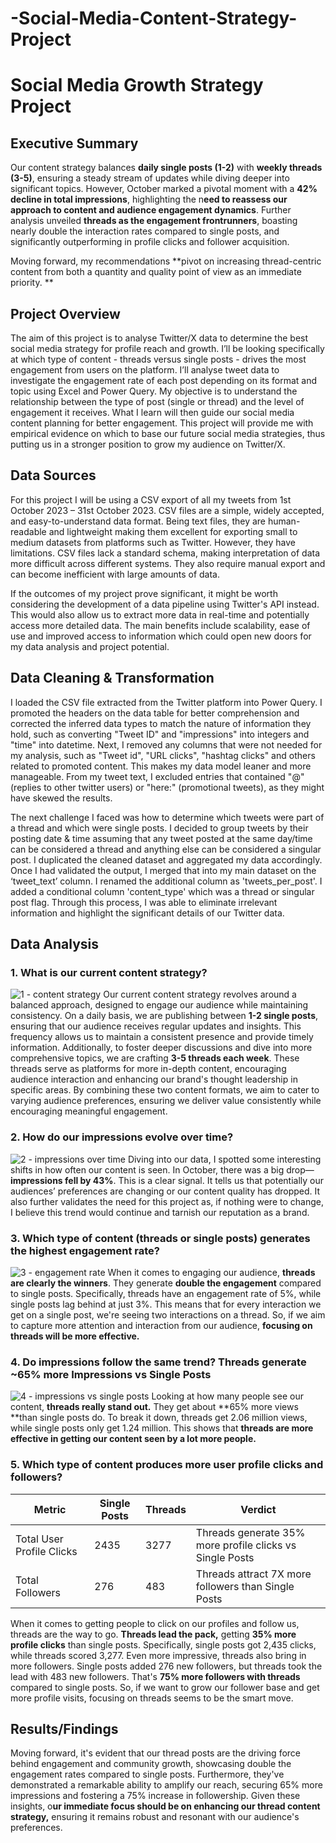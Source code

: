 # -Social-Media-Content-Strategy-Project

# Social Media Growth Strategy Project

## Executive Summary

Our content strategy balances **daily single posts (1-2)** with **weekly threads (3-5)**, ensuring a steady stream of updates while diving deeper into significant topics. However, October marked a pivotal moment with a **42% decline in total impressions**, highlighting the n**eed to reassess our approach to content and audience engagement dynamics**. Further analysis unveiled **threads as the engagement frontrunners**, boasting nearly double the interaction rates compared to single posts, and significantly outperforming in profile clicks and follower acquisition.

Moving forward, my recommendations **pivot on increasing thread-centric content from both a quantity and quality point of view as an immediate priority. **

## Project Overview

The aim of this project is to analyse Twitter/X data to determine the best social media strategy for profile reach and growth. I’ll be looking specifically at which type of content - threads versus single posts - drives the most engagement from users on the platform. I’ll analyse tweet data to investigate the engagement rate of each post depending on its format and topic using Excel and Power Query. My objective is to understand the relationship between the type of post (single or thread) and the level of engagement it receives. What I learn will then guide our social media content planning for better engagement. This project will provide me with empirical evidence on which to base our future social media strategies, thus putting us in a stronger position to grow my audience on Twitter/X.

## Data Sources

For this project I will be using a CSV export of all my tweets from 1st October 2023 – 31st October 2023. CSV files are a simple, widely accepted, and easy-to-understand data format. Being text files, they are human-readable and lightweight making them excellent for exporting small to medium datasets from platforms such as Twitter. However, they have limitations. CSV files lack a standard schema, making interpretation of data more difficult across different systems. They also require manual export and can become inefficient with large amounts of data.

If the outcomes of my project prove significant, it might be worth considering the development of a data pipeline using Twitter's API instead. This would also allow us to extract more data in real-time and potentially access more detailed data. The main benefits include scalability, ease of use and improved access to information which could open new doors for my data analysis and project potential.

## Data Cleaning & Transformation

I loaded the CSV file extracted from the Twitter platform into Power Query. I promoted the headers on the data table for better comprehension and corrected the inferred data types to match the nature of information they hold, such as converting "Tweet ID" and "impressions" into integers and "time" into datetime. Next, I removed any columns that were not needed for my analysis, such as "Tweet id", "URL clicks", "hashtag clicks" and others related to promoted content. This makes my data model leaner and more manageable. From my tweet text, I excluded entries that contained "@" (replies to other twitter users) or "here:" (promotional tweets), as they might have skewed the results.

The next challenge I faced was how to determine which tweets were part of a thread and which were single posts. I decided to group tweets by their posting date & time assuming that any tweet posted at the same day/time can be considered a thread and anything else can be considered a singular post. I duplicated the cleaned dataset and aggregated my data accordingly. Once I had validated the output, I merged that into my main dataset on the ‘tweet_text’ column. I renamed the additional column as 'tweets_per_post'. I added a conditional column 'content_type' which was a thread or singular post flag. Through this process, I was able to eliminate irrelevant information and highlight the significant details of our Twitter data.

## Data Analysis

### 1. What is our current content strategy?
![1 - content strategy](https://github.com/Sanchit0820/-Social-Media-Content-Strategy-Project/assets/144925796/ef95852d-9b2c-499d-83ff-34e880b3d2f1)
Our current content strategy revolves around a balanced approach, designed to engage our audience while maintaining consistency. On a daily basis, we are publishing between **1-2 single posts**, ensuring that our audience receives regular updates and insights. This frequency allows us to maintain a consistent presence and provide timely information. Additionally, to foster deeper discussions and dive into more comprehensive topics, we are crafting **3-5 threads each week**. These threads serve as platforms for more in-depth content, encouraging audience interaction and enhancing our brand's thought leadership in specific areas. By combining these two content formats, we aim to cater to varying audience preferences, ensuring we deliver value consistently while encouraging meaningful engagement.

### 2. How do our impressions evolve over time?
![2 - impressions over time](https://github.com/Sanchit0820/-Social-Media-Content-Strategy-Project/assets/144925796/d9d695a7-ddfe-4c86-845e-0528a8902547)
Diving into our data, I spotted some interesting shifts in how often our content is seen. In October, there was a big drop—**impressions fell by 43%**. This is a clear signal. It tells us that potentially our audiences’ preferences are changing or our content quality has dropped. It also further validates the need for this project as, if nothing were to change, I believe this trend would continue and tarnish our reputation as a brand.

### 3. Which type of content (threads or single posts) generates the highest engagement rate?
![3 - engagement rate](https://github.com/Sanchit0820/-Social-Media-Content-Strategy-Project/assets/144925796/bdf43b08-a96f-4d11-848c-324979e6203b)
When it comes to engaging our audience, **threads are clearly the winners**. They generate **double the engagement** compared to single posts. Specifically, threads have an engagement rate of 5%, while single posts lag behind at just 3%. This means that for every interaction we get on a single post, we're seeing two interactions on a thread. So, if we aim to capture more attention and interaction from our audience, **focusing on threads will be more effective.**

### 4. Do impressions follow the same trend? Threads generate ~65% more Impressions vs Single Posts
![4 - impressions vs single posts](https://github.com/Sanchit0820/-Social-Media-Content-Strategy-Project/assets/144925796/d8ab6999-ae3d-441c-ad7f-5ae252c8e902)
Looking at how many people see our content, **threads really stand out.** They get about **65% more views **than single posts do. To break it down, threads get 2.06 million views, while single posts only get 1.24 million. This shows that **threads are more effective in getting our content seen by a lot more people.**

### 5. Which type of content produces more user profile clicks and followers?

| Metric                     | Single Posts | Threads      | Verdict                                                |
|----------------------------|--------------|--------------|--------------------------------------------------------|
| Total User Profile Clicks   | 2435         | 3277         | Threads generate 35% more profile clicks vs Single Posts|
| Total Followers             | 276          | 483          | Threads attract 7X more followers than Single Posts    |

When it comes to getting people to click on our profiles and follow us, threads are the way to go. **Threads lead the pack,** getting **35% more profile clicks** than single posts. Specifically, single posts got 2,435 clicks, while threads scored 3,277. Even more impressive, threads also bring in more followers. Single posts added 276 new followers, but threads took the lead with 483 new followers. That's **75% more followers with threads** compared to single posts. So, if we want to grow our follower base and get more profile visits, focusing on threads seems to be the smart move.

## Results/Findings

Moving forward, it's evident that our thread posts are the driving force behind engagement and community growth, showcasing double the engagement rates compared to single posts. Furthermore, they've demonstrated a remarkable ability to amplify our reach, securing 65% more impressions and fostering a 75% increase in followership. Given these insights, o**ur immediate focus should be on enhancing our thread content strategy,** ensuring it remains robust and resonant with our audience's preferences.
